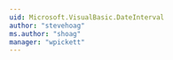 ```yaml
---
uid: Microsoft.VisualBasic.DateInterval
author: "stevehoag"
ms.author: "shoag"
manager: "wpickett"
---
```

